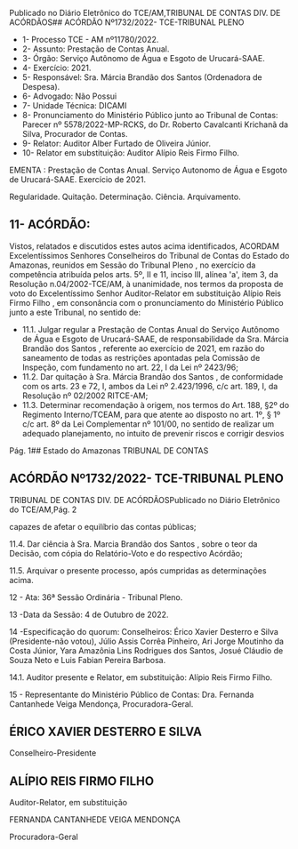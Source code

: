 Publicado  no  Diário  Eletrônico do TCE/AM,TRIBUNAL DE CONTAS DIV. DE ACÓRDÃOS## ACÓRDÃO Nº1732/2022- TCE-TRIBUNAL PLENO

- 1- Processo TCE - AM nº11780/2022.
- 2- Assunto: Prestação de Contas Anual.
- 3- Órgão: Serviço Autônomo de Água e Esgoto de Urucará-SAAE.
- 4- Exercício: 2021.
- 5- Responsável: Sra. Márcia Brandão dos Santos (Ordenadora de Despesa).
- 6- Advogado: Não Possui
- 7- Unidade Técnica: DICAMI
- 8- Pronunciamento  do  Ministério  Público  junto  ao  Tribunal  de  Contas: Parecer  nº 5578/2022-MP-RCKS,  do  Dr.  Roberto  Cavalcanti  Krichanã  da  Silva,  Procurador  de Contas.
- 9- Relator: Auditor Alber Furtado de Oliveira Júnior.
- 10-  Relator em substituição: Auditor Alípio Reis Firmo Filho.

EMENTA : Prestação de Contas Anual. Serviço Autonomo  de  Água  e  Esgoto  de  Urucará-SAAE. Exercício de 2021.

Regularidade. Quitação. Determinação. Ciência. Arquivamento.

## 11-  ACÓRDÃO:

Vistos,  relatados  e  discutidos  estes  autos  acima  identificados, ACORDAM Excelentíssimos Senhores Conselheiros do Tribunal de Contas do Estado do Amazonas, reunidos em Sessão do Tribunal Pleno , no exercício da competência atribuída pelos arts. 5º, II e 11, inciso III, alínea 'a', item 3, da Resolução n.04/2002-TCE/AM, à unanimidade, nos termos da proposta de voto do Excelentíssimo Senhor Auditor-Relator em substituição Alípio  Reis  Firmo  Filho ,  em  consonância com  o  pronunciamento  do  Ministério  Público junto a este Tribunal, no sentido de:

- 11.1. Julgar regular a Prestação de Contas Anual do Serviço Autônomo de Água e Esgoto de Urucará-SAAE, de responsabilidade da Sra. Márcia Brandão  dos  Santos ,  referente  ao  exercício  de  2021,  em  razão  do saneamento  de  todas  as  restrições  apontadas  pela  Comissão  de Inspeção, com fundamento no art. 22, I da Lei nº 2423/96;
- 11.2. Dar  quitação à Sra.  Márcia  Brandão  dos  Santos ,  de  conformidade com os arts. 23 e 72, I, ambos da Lei nº 2.423/1996, c/c art. 189, I, da Resolução nº 02/2002 RITCE-AM;
- 11.3. Determinar recomendação à  origem, nos termos do Art. 188, §2º do Regimento Interno/TCEAM, para que atente ao disposto no art. 1º, § 1º c/c  art.  8º  da  Lei  Complementar  nº  101/00,  no  sentido  de  realizar  um adequado planejamento, no intuito de prevenir riscos e corrigir desvios

Pág. 1## Estado do Amazonas TRIBUNAL DE CONTAS

## ACÓRDÃO Nº1732/2022- TCE-TRIBUNAL PLENO

TRIBUNAL DE CONTAS DIV. DE ACÓRDÃOSPublicado  no  Diário  Eletrônico do TCE/AM,Pág. 2

capazes de afetar o equilíbrio das contas públicas;

11.4. Dar  ciência à Sra.  Marcia  Brandão  dos  Santos ,  sobre  o  teor  da Decisão, com cópia do Relatório-Voto e do respectivo Acórdão;

11.5. Arquivar o presente processo,  após  cumpridas  as  determinações acima.

12  - Ata: 36ª Sessão Ordinária - Tribunal Pleno.

13  -Data da Sessão: 4 de Outubro de 2022.

14  -Especificação do quorum: Conselheiros: Érico Xavier Desterro e Silva (Presidente-não votou), Júlio Assis Corrêa Pinheiro, Ari Jorge Moutinho da Costa Júnior, Yara Amazônia Lins Rodrigues dos Santos, Josué Cláudio de Souza Neto e Luis Fabian Pereira Barbosa.

14.1. Auditor presente e Relator, em substituição: Alípio Reis Firmo Filho.

15  -  Representante  do  Ministério  Público  de  Contas: Dra.  Fernanda  Cantanhede Veiga Mendonça, Procuradora-Geral.

## ÉRICO XAVIER DESTERRO E SILVA

Conselheiro-Presidente

## ALÍPIO REIS FIRMO FILHO

Auditor-Relator, em substituição

FERNANDA CANTANHEDE VEIGA MENDONÇA

Procuradora-Geral